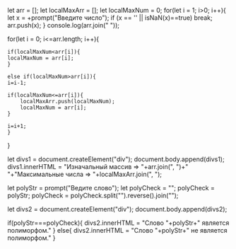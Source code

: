 let arr = [];
let localMaxArr = [];
let localMaxNum = 0;
for(let i = 1; i>0; i++){
    let x = +prompt("Введите число");
    if (x == '' || isNaN(x)==true) break;         
    arr.push(x);
}
console.log(arr.join(" "));
    
for(let i = 0; i<=arr.length; i++){

    if(localMaxNum<arr[i]){
    localMaxNum = arr[i];
    }

    else if(localMaxNum>arr[i]){
    i=i-1;

    if(localMaxNum<=arr[i]){
        localMaxArr.push(localMaxNum);
        localMaxNum = arr[i];   
    }

    i=i+1;    
    }
}

let divs1 = document.createElement("div");
document.body.append(divs1);
divs1.innerHTML = "Изначальный массив  =>  "+arr.join(", ")+"</br>"+"Максимальные числа     => "+localMaxArr.join(", ");

let polyStr = prompt("Ведите слово");
let polyCheck = "";
polyCheck = polyStr;
polyCheck = polyCheck.split("").reverse().join("");

let divs2 = document.createElement("div");
document.body.append(divs2);

if(polyStr===polyCheck){
    divs2.innerHTML = "Слово "+polyStr+" является полиморфом."
}
else{
    divs2.innerHTML = "Слово "+polyStr+" не является полиморфом."
}
